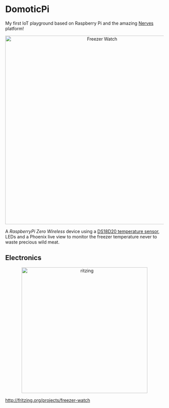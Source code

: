 # DomoticPi

My first IoT playground based on Raspberry Pi and the amazing [Nerves](
https://www.nerves-project.org/) platform!

<p align="center">
  <img width="600" alt="Freezer Watch" src="https://user-images.githubusercontent.com/801045/79929796-d40c2700-8414-11ea-8ac8-adad8fb2e768.png">
</p>

A <em>RaspberryPi Zero Wireless</em> device using a [DS18D20 temperature sensor](
https://cdn-shop.adafruit.com/datasheets/DS18B20.pdf), LEDs and a Phoenix live view
to monitor the freezer temperature never to waste precious wild meat.

## Electronics

<p align="center">
  <img width="400" alt="ritzing" src="https://user-images.githubusercontent.com/801045/84335746-8c2b9580-ab63-11ea-8514-b9280927bae4.png">
</p>

http://fritzing.org/projects/freezer-watch
